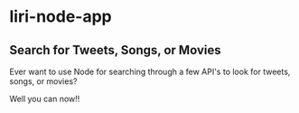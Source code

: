 # liri-node-app

## Search for Tweets, Songs, or Movies

Ever want to use Node for searching through a few API's to look for 
tweets, songs, or movies? 

Well you can now!! 

